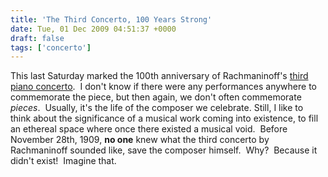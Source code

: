 ```yaml
---
title: 'The Third Concerto, 100 Years Strong'
date: Tue, 01 Dec 2009 04:51:37 +0000
draft: false
tags: ['concerto']
---
```


This last Saturday marked the 100th anniversary of Rachmaninoff's [third piano concerto](http://thethirdconcerto.com "Piano Concerto No. 3 by Rachmaninoff").  I don't know if there were any performances anywhere to commemorate the piece, but then again, we don't often commemorate _pieces_.  Usually, it's the life of the composer we celebrate. Still, I like to think about the significance of a musical work coming into existence, to fill an ethereal space where once there existed a musical void.  Before November 28th, 1909, **no one** knew what the third concerto by Rachmaninoff sounded like, save the composer himself.  Why?  Because it didn't exist!  Imagine that.
